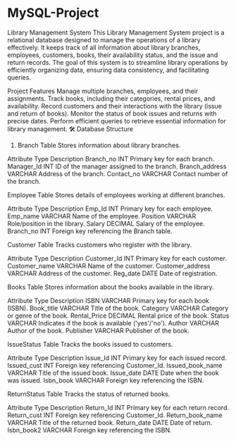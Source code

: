 # MySQL-Project

Library Management System
This Library Management System project is a relational database designed to manage the operations of a library effectively. It keeps track of all information about library branches, employees, customers, books, their availability status, and the issue and return records. The goal of this system is to streamline library operations by efficiently organizing data, ensuring data consistency, and facilitating queries.

Project Features
Manage multiple branches, employees, and their assignments.
Track books, including their categories, rental prices, and availability.
Record customers and their interactions with the library (issue and return of books).
Monitor the status of book issues and returns with precise dates.
Perform efficient queries to retrieve essential information for library management.
🛠️ Database Structure
1. Branch Table
Stores information about library branches.

Attribute	Type	Description
Branch_no	INT	Primary key for each branch.
Manager_Id	INT	ID of the manager assigned to the branch.
Branch_address	VARCHAR	Address of the branch.
Contact_no	VARCHAR	Contact number of the branch.


Employee Table
Stores details of employees working at different branches.

Attribute	Type	Description
Emp_Id	INT	Primary key for each employee.
Emp_name	VARCHAR	Name of the employee.
Position	VARCHAR	Role/position in the library.
Salary	DECIMAL	Salary of the employee.
Branch_no	INT	Foreign key referencing the Branch table.


Customer Table
Tracks customers who register with the library.

Attribute	Type	Description
Customer_Id	INT	Primary key for each customer.
Customer_name	VARCHAR	Name of the customer.
Customer_address	VARCHAR	Address of the customer.
Reg_date	DATE	Date of registration.



Books Table
Stores information about the books available in the library.

Attribute	Type	Description
ISBN	VARCHAR	Primary key for each book (ISBN).
Book_title	VARCHAR	Title of the book.
Category	VARCHAR	Category or genre of the book.
Rental_Price	DECIMAL	Rental price of the book.
Status	VARCHAR	Indicates if the book is available ('yes'/'no').
Author	VARCHAR	Author of the book.
Publisher	VARCHAR	Publisher of the book.



IssueStatus Table
Tracks the books issued to customers.

Attribute	Type	Description
Issue_Id	INT	Primary key for each issued record.
Issued_cust	INT	Foreign key referencing Customer_Id.
Issued_book_name	VARCHAR	Title of the issued book.
Issue_date	DATE	Date when the book was issued.
Isbn_book	VARCHAR	Foreign key referencing the ISBN.



ReturnStatus Table
Tracks the status of returned books.

Attribute	Type	Description
Return_Id	INT	Primary key for each return record.
Return_cust	INT	Foreign key referencing Customer_Id.
Return_book_name	VARCHAR	Title of the returned book.
Return_date	DATE	Date of return.
Isbn_book2	VARCHAR	Foreign key referencing the ISBN.
